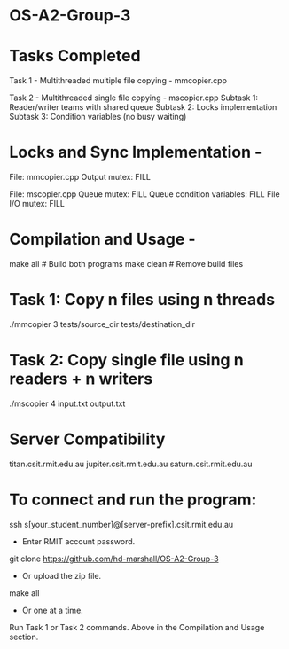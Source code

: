 # OS-A2-Group-3

# Tasks Completed

Task 1 - Multithreaded multiple file copying - mmcopier.cpp

Task 2 - Multithreaded single file copying - mscopier.cpp
Subtask 1: Reader/writer teams with shared queue
Subtask 2: Locks implementation
Subtask 3: Condition variables (no busy waiting)

# Locks and Sync Implementation -

File: mmcopier.cpp
Output mutex: FILL

File: mscopier.cpp
Queue mutex: FILL
Queue condition variables: FILL
File I/O mutex: FILL

# Compilation and Usage -

make all # Build both programs
make clean # Remove build files

# Task 1: Copy n files using n threads

./mmcopier 3 tests/source_dir tests/destination_dir

# Task 2: Copy single file using n readers + n writers

./mscopier 4 input.txt output.txt

# Server Compatibility

titan.csit.rmit.edu.au
jupiter.csit.rmit.edu.au
saturn.csit.rmit.edu.au

# To connect and run the program:

ssh s[your_student_number]@[server-prefix].csit.rmit.edu.au

- Enter RMIT account password.

git clone https://github.com/hd-marshall/OS-A2-Group-3

- Or upload the zip file.

make all

- Or one at a time.

Run Task 1 or Task 2 commands. Above in the Compilation and Usage section.
